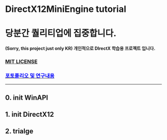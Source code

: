 # DirectX12MiniEngine tutorial
# 당분간 퀄리티업에 집중합니다.


#### (Sorry, this project just only KR) 개인적으로 DIrectX 학습용 프로젝트 입니다.


### [MIT LICENSE](https://github.com/kj1241/DirectX12MiniEngine/blob/master/LICENSE.txt)
### [<span style="color:blue">포토폴리오 및 연구내용</sapn>](https://github.com/kj1241/DirectX12MiniEngine/blob/master/DirectX12MiniEngine_portfolio_remake.pdf)
-------------------------------

## 0. init WinAPI

## 1. init DirectX12

## 2. trialge
